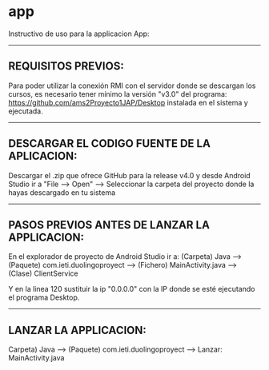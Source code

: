 # app
Instructivo de uso para la applicacion App:

----------------------------
****REQUISITOS PREVIOS****:
----------------------------

Para poder utilizar la conexión RMI con el servidor donde se descargan los cursos, es necesario tener mínimo la versión "v3.0" del programa: https://github.com/ams2Proyecto1JAP/Desktop instalada en el sistema y ejecutada.



-----------------------------------------------------
****DESCARGAR EL CODIGO FUENTE DE LA APLICACION****:
-----------------------------------------------------

Descargar el .zip que ofrece GitHub para la release v4.0 y desde Android Studio ir a "File --> Open" --> Seleccionar la carpeta del proyecto donde la hayas descargado en tu sistema



-----------------------------------------------------
****PASOS PREVIOS ANTES DE LANZAR LA APPLICACION****:
-----------------------------------------------------

En el explorador de proyecto de Android Studio ir a: (Carpeta) Java --> (Paquete) com.ieti.duolingoproyect --> (Fichero) MainActivity.java --> (Clase) ClientService

Y en la linea 120 sustituir la ip "0.0.0.0" con la IP donde se esté ejecutando el programa Desktop.



------------------------------
****LANZAR LA APPLICACION****:
------------------------------

Carpeta) Java --> (Paquete) com.ieti.duolingoproyect --> Lanzar: MainActivity.java




 


